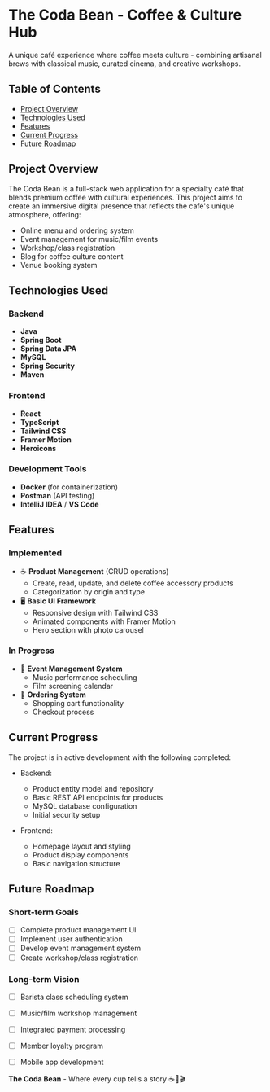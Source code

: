 # The Coda Bean - Coffee & Culture Hub

A unique café experience where coffee meets culture - combining artisanal brews with classical music, curated cinema, and creative workshops.

## Table of Contents
- [Project Overview](#project-overview)
- [Technologies Used](#technologies-used)
- [Features](#features)
- [Current Progress](#current-progress)
- [Future Roadmap](#future-roadmap)
  

## Project Overview

The Coda Bean is a full-stack web application for a specialty café that blends premium coffee with cultural experiences. This project aims to create an immersive digital presence that reflects the café's unique atmosphere, offering:

- Online menu and ordering system
- Event management for music/film events
- Workshop/class registration
- Blog for coffee culture content
- Venue booking system

## Technologies Used

### Backend
- **Java**
- **Spring Boot**
- **Spring Data JPA**
- **MySQL**
- **Spring Security**
- **Maven**

### Frontend
- **React**
- **TypeScript**
- **Tailwind CSS**
- **Framer Motion**
- **Heroicons**

### Development Tools
- **Docker** (for containerization)
- **Postman** (API testing)
- **IntelliJ IDEA** / **VS Code**

## Features

### Implemented
- ☕ **Product Management** (CRUD operations)
  - Create, read, update, and delete coffee accessory products
  - Categorization by origin and type
- 🖥️ **Basic UI Framework**
  - Responsive design with Tailwind CSS
  - Animated components with Framer Motion
  - Hero section with photo carousel

### In Progress
- 🎵 **Event Management System**
  - Music performance scheduling
  - Film screening calendar
- 🛒 **Ordering System**
  - Shopping cart functionality
  - Checkout process

## Current Progress

The project is in active development with the following completed:

- Backend:
  - Product entity model and repository
  - Basic REST API endpoints for products
  - MySQL database configuration
  - Initial security setup

- Frontend:
  - Homepage layout and styling
  - Product display components
  - Basic navigation structure

## Future Roadmap

### Short-term Goals
- [ ] Complete product management UI
- [ ] Implement user authentication
- [ ] Develop event management system
- [ ] Create workshop/class registration

### Long-term Vision
- [ ] Barista class scheduling system
- [ ] Music/film workshop management
- [ ] Integrated payment processing
- [ ] Member loyalty program
- [ ] Mobile app development


**The Coda Bean** - Where every cup tells a story ☕🎵🎬
